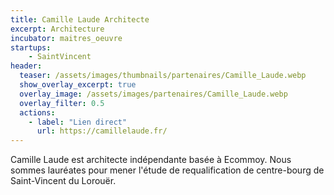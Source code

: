```yaml
---
title: Camille Laude Architecte
excerpt: Architecture
incubator: maitres_oeuvre
startups:
    - SaintVincent
header:
  teaser: /assets/images/thumbnails/partenaires/Camille_Laude.webp
  show_overlay_excerpt: true
  overlay_image: /assets/images/partenaires/Camille_Laude.webp
  overlay_filter: 0.5
  actions:
    - label: "Lien direct"
      url: https://camillelaude.fr/
---
```


Camille Laude est architecte indépendante basée à Ecommoy. Nous sommes lauréates pour mener l'étude de requalification de centre-bourg de Saint-Vincent du Lorouër.
